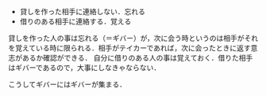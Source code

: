 - 貸しを作った相手に連絡しない．忘れる
- 借りのある相手に連絡する．覚える

貸しを作った人の事は忘れる（＝ギバー）が，次に会う時というのは相手がそれを覚えている時に限られる．相手がテイカーであれば，次に会ったときに返す意志があるか確認ができる．
自分に借りのある人の事は覚えておく．借りた相手はギバーであるので，大事にしなきゃならない．

こうしてギバーにはギバーが集まる．